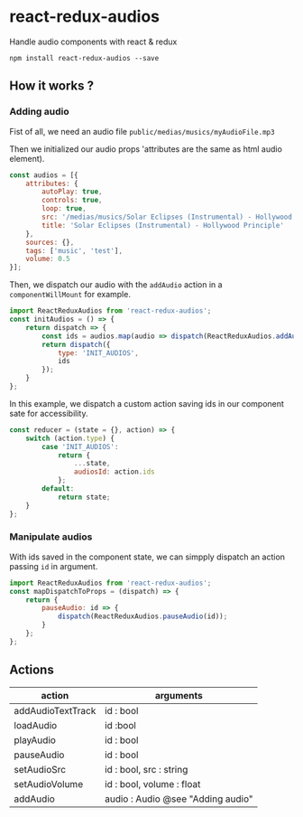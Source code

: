 # react-redux-audios
Handle audio components with react &amp; redux
```console
npm install react-redux-audios --save
```
## How it works ?
### Adding audio
Fist of all, we need an audio file `public/medias/musics/myAudioFile.mp3`

Then we initialized our audio props 'attributes are the same as html audio element).
```javascript
const audios = [{
    attributes: {
        autoPlay: true,
        controls: true,
        loop: true,
        src: '/medias/musics/Solar Eclipses (Instrumental) - Hollywood Principle.mp3',
        title: 'Solar Eclipses (Instrumental) - Hollywood Principle'
    },
    sources: {},
    tags: ['music', 'test'],
    volume: 0.5
}];
```
Then, we dispatch our audio with the `addAudio` action in a `componentWillMount` for example.
```javascript
import ReactReduxAudios from 'react-redux-audios';
const initAudios = () => {
    return dispatch => {
        const ids = audios.map(audio => dispatch(ReactReduxAudios.addAudio(audio)).id);
        return dispatch({
            type: 'INIT_AUDIOS',
            ids
        });
    }
};
```
In this example, we dispatch a custom action saving ids in our component sate for accessibility.
```javascript
const reducer = (state = {}, action) => {
    switch (action.type) {
        case 'INIT_AUDIOS':
            return {
                ...state,
                audiosId: action.ids
            };
        default:
            return state;
    }
};
```
### Manipulate audios
With ids saved in the component state, we can simpply dispatch an action passing `id` in argument.
```javascript
import ReactReduxAudios from 'react-redux-audios';
const mapDispatchToProps = (dispatch) => {
    return {
        pauseAudio: id => {
            dispatch(ReactReduxAudios.pauseAudio(id));
        }
    };
};
```

## Actions
action | arguments
------------ | -------------
addAudioTextTrack | id : bool
loadAudio | id  :bool
playAudio | id : bool
pauseAudio | id : bool
setAudioSrc | id : bool, src : string
setAudioVolume | id : bool, volume : float
addAudio | audio : Audio @see "Adding audio"
